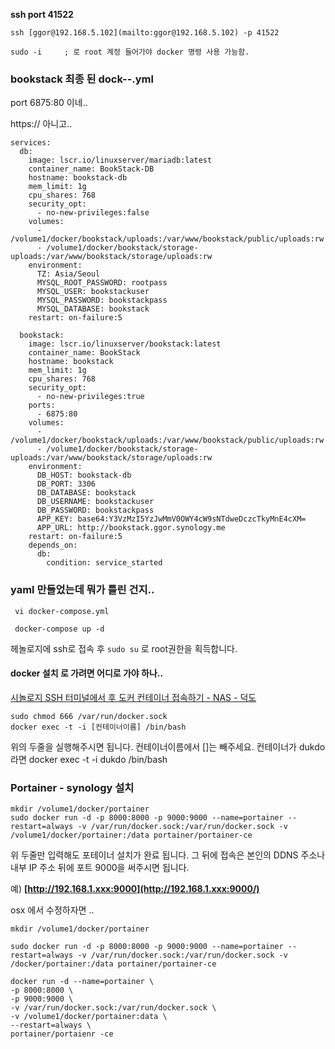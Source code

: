 **ssh port 41522**

```
ssh [ggor@192.168.5.102](mailto:ggor@192.168.5.102) -p 41522  

sudo -i     ; 로 root 계정 들어가야 docker 명령 사용 가능함.  
```



### bookstack 최종 된 dock--.yml 



port 6875:80 이네..  

 https:// 아니고..   

```
services:
  db:
    image: lscr.io/linuxserver/mariadb:latest
    container_name: BookStack-DB
    hostname: bookstack-db
    mem_limit: 1g
    cpu_shares: 768
    security_opt:
      - no-new-privileges:false
    volumes:
      - /volume1/docker/bookstack/uploads:/var/www/bookstack/public/uploads:rw
      - /volume1/docker/bookstack/storage-uploads:/var/www/bookstack/storage/uploads:rw
    environment:
      TZ: Asia/Seoul
      MYSQL_ROOT_PASSWORD: rootpass
      MYSQL_USER: bookstackuser
      MYSQL_PASSWORD: bookstackpass
      MYSQL_DATABASE: bookstack
    restart: on-failure:5

  bookstack:
    image: lscr.io/linuxserver/bookstack:latest
    container_name: BookStack
    hostname: bookstack
    mem_limit: 1g
    cpu_shares: 768
    security_opt:
      - no-new-privileges:true
    ports:
      - 6875:80
    volumes:
      - /volume1/docker/bookstack/uploads:/var/www/bookstack/public/uploads:rw
      - /volume1/docker/bookstack/storage-uploads:/var/www/bookstack/storage/uploads:rw
    environment:
      DB_HOST: bookstack-db
      DB_PORT: 3306
      DB_DATABASE: bookstack
      DB_USERNAME: bookstackuser
      DB_PASSWORD: bookstackpass
      APP_KEY: base64:Y3VzMzI5YzJwMmV0OWY4cW9sNTdweDczcTkyMnE4cXM=
      APP_URL: http://bookstack.ggor.synology.me
    restart: on-failure:5
    depends_on:
      db:
        condition: service_started
```











### yaml 만들었는데 뭐가 틀린 건지.. 

```
 vi docker-compose.yml
 
 docker-compose up -d
```

헤놀로지에 ssh로 접속 후 `sudo su` 로 root권한을 획득합니다.



#### docker  설치 로 가려면 어디로 가야 하나.. 

[시놀로지 SSH 터미널에서 후 도커 컨테이너 접속하기 - NAS - 덕도](https://dukdo.com/nas/6683)

```
sudo chmod 666 /var/run/docker.sock
docker exec -t -i [컨테이너이름] /bin/bash
```

위의 두줄을 실행해주시면 됩니다. 컨테이너이름에서 []는 빼주세요. 컨테이너가 dukdo라면 docker exec -t -i dukdo /bin/bash



### Portainer - synology 설치 

```
mkdir /volume1/docker/portainer
sudo docker run -d -p 8000:8000 -p 9000:9000 --name=portainer --restart=always -v /var/run/docker.sock:/var/run/docker.sock -v /volume1/docker/portainer:/data portainer/portainer-ce
```

위 두줄만 입력해도 포테이너 설치가 완료 됩니다. 그 뒤에 접속은 본인의 DDNS 주소나 내부 IP 주소 뒤에 포트 9000을 써주시면 됩니다.

예) **[http://192.168.1.xxx:9000](http://192.168.1.xxx:9000/)**



osx 에서 수정하자면 .. 

```
mkdir /volume1/docker/portainer

sudo docker run -d -p 8000:8000 -p 9000:9000 --name=portainer --restart=always -v /var/run/docker.sock:/var/run/docker.sock -v /docker/portainer:/data portainer/portainer-ce
```



```
docker run -d --name=portainer \
-p 8000:8000 \
-p 9000:9000 \
-v /var/run/docker.sock:/var/run/docker.sock \
-v /volume1/docker/portainer:data \
--restart=always \
portainer/portaienr -ce

```

